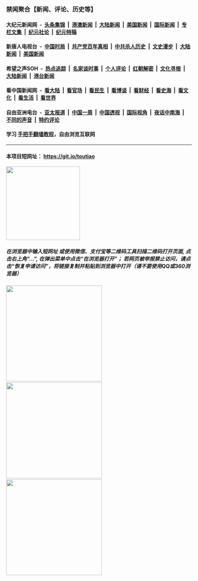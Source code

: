 ### 禁闻聚合【新闻、评论、历史等】

#### 大纪元新闻网 &nbsp;-&nbsp; [头条集锦](indexes/E头条集锦.md?t=02101611) &nbsp;|&nbsp; [港澳新闻](indexes/E港澳新闻.md?t=02101611)  &nbsp;|&nbsp; [大陆新闻](indexes/E大陆新闻.md?t=02101611) &nbsp;|&nbsp; [美国新闻](indexes/E美国新闻.md?t=02101611) &nbsp;|&nbsp; [国际新闻](indexes/E国际新闻.md?t=02101611) &nbsp;|&nbsp; [专栏文集](indexes/E专栏文集.md?t=02101611) &nbsp;|&nbsp; [纪元社论](indexes/E纪元社论.md?t=02101611) &nbsp;|&nbsp; [纪元特稿](indexes/E纪元特稿.md?t=02101611) 

#### 新唐人电视台 &nbsp;-&nbsp; [中国时局](indexes/N中国时局.md?t=02101611) &nbsp;|&nbsp; [共产党百年真相](indexes/N共产党百年真相.md?t=02101611) &nbsp;|&nbsp; [中共杀人历史](indexes/N中共杀人历史.md?t=02101611) &nbsp;|&nbsp; [文史漫步](indexes/N文史漫步.md?t=02101611) &nbsp;|&nbsp; [大陆新闻](indexes/N大陆新闻.md?t=02101611) &nbsp;|&nbsp; [美国新闻](indexes/N美国新闻.md?t=02101611)

#### 希望之声SOH &nbsp;-&nbsp; [热点追踪](indexes/H热点追踪.md?t=02101611) &nbsp;|&nbsp; [名家谈时事](indexes/H名家谈时事.md?t=02101611) &nbsp;|&nbsp; [个人评论](indexes/H个人评论.md?t=02101611)  &nbsp;|&nbsp; [红朝解密](indexes/H红朝解密.md?t=02101611) &nbsp;|&nbsp; [文化寻根](indexes/H文化寻根.md?t=02101611) &nbsp;|&nbsp; [大陆新闻](indexes/H大陆新闻.md?t=02101611) &nbsp;|&nbsp; [港台新闻](indexes/H港台新闻.md?t=02101611)

#### 看中国新闻网 &nbsp;-&nbsp; [看大陆](indexes/S看大陆.md?t=02101611) &nbsp;|&nbsp; [看官场](indexes/S看官场.md?t=02101611) &nbsp;|&nbsp; [看民生](indexes/S看民生.md?t=02101611)  &nbsp;|&nbsp; [看博谈](indexes/S看博谈.md?t=02101611) &nbsp;|&nbsp; [看财经](indexes/S看财经.md?t=02101611) &nbsp;|&nbsp; [看史海](indexes/S看史海.md?t=02101611) &nbsp;|&nbsp; [看文化](indexes/S看文化.md?t=02101611) &nbsp;|&nbsp; [看生活](indexes/S看生活.md?t=02101611) &nbsp;|&nbsp; [看世界](indexes/S看世界.md?t=02101611)

#### 自由亚洲电台 &nbsp;-&nbsp; [亚太报道](indexes/R亚太报道.md?t=02101611) &nbsp;|&nbsp; [中国一周](indexes/R中国一周.md?t=02101611) &nbsp;|&nbsp; [中国透视](indexes/R中国透视.md?t=02101611)  &nbsp;|&nbsp; [国际视角](indexes/R国际视角.md?t=02101611) &nbsp;|&nbsp; [夜话中南海](indexes/R夜话中南海.md?t=02101611) &nbsp;|&nbsp; [不同的声音](indexes/R不同的声音.md?t=02101611) &nbsp;|&nbsp; [特约评论](indexes/R特约评论.md?t=02101611)

#### 学习 [手把手翻墙教程](https://github.com/gfw-breaker/guides/wiki)，自由浏览互联网

----

#### 本项目短网址： https://git.io/toutiao
<img src="https://raw.githubusercontent.com/gfw-breaker/banned-news/master/scripts/img/qr.png" width="200px"/>  

##### 在浏览器中输入短网址 或使用微信、支付宝等二维码工具扫描二维码打开页面, 点击右上角"...", 在弹出菜单中点击“在浏览器打开”； 若网页被举报禁止访问，请点击“恢复申请访问”，将链接复制并粘贴到浏览器中打开（请不要使用QQ或360浏览器）

<img src="https://raw.githubusercontent.com/gfw-breaker/banned-news/master/scripts/img/1.png" width="260px"/> &nbsp; <img src="https://raw.githubusercontent.com/gfw-breaker/banned-news/master/scripts/img/2.png" width="260px"/> &nbsp; <img src="https://raw.githubusercontent.com/gfw-breaker/banned-news/master/scripts/img/3.png" width="260px"/>
